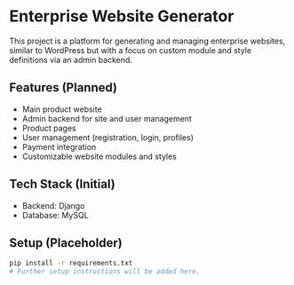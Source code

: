# Enterprise Website Generator

This project is a platform for generating and managing enterprise websites, similar to WordPress but with a focus on custom module and style definitions via an admin backend.

## Features (Planned)

*   Main product website
*   Admin backend for site and user management
*   Product pages
*   User management (registration, login, profiles)
*   Payment integration
*   Customizable website modules and styles

## Tech Stack (Initial)

*   Backend: Django
*   Database: MySQL

## Setup (Placeholder)

```bash
pip install -r requirements.txt
# Further setup instructions will be added here.
```